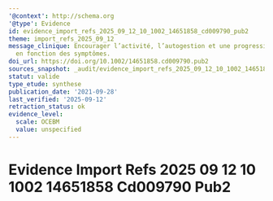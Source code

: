 ```yaml
---
'@context': http://schema.org
'@type': Evidence
id: evidence_import_refs_2025_09_12_10_1002_14651858_cd009790_pub2
theme: import_refs_2025_09_12
message_clinique: Encourager l’activité, l’autogestion et une progression graduée
  en fonction des symptômes.
doi_url: https://doi.org/10.1002/14651858.cd009790.pub2
sources_snapshot: _audit/evidence_import_refs_2025_09_12_10_1002_14651858_cd009790_pub2.json
statut: valide
type_etude: synthese
publication_date: '2021-09-28'
last_verified: '2025-09-12'
retraction_status: ok
evidence_level:
  scale: OCEBM
  value: unspecified
---
```

# Evidence Import Refs 2025 09 12 10 1002 14651858 Cd009790 Pub2

